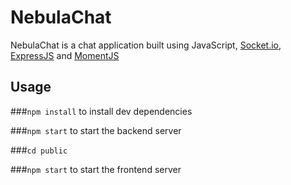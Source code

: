 # NebulaChat

NebulaChat is a chat application built using JavaScript, [Socket.io](https://socket.io), [ExpressJS](https://expressjs.com) and [MomentJS](https://momentjs.com/)

## Usage

###```npm install``` to install dev dependencies

###```npm start``` to start the backend server

###```cd public```

###```npm start``` to start the frontend server